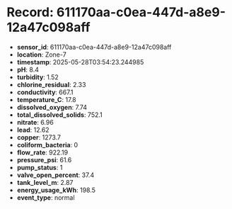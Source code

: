 # Record: 611170aa-c0ea-447d-a8e9-12a47c098aff

- **sensor_id**: 611170aa-c0ea-447d-a8e9-12a47c098aff
- **location**: Zone-7
- **timestamp**: 2025-05-28T03:54:23.244985
- **pH**: 8.4
- **turbidity**: 1.52
- **chlorine_residual**: 2.33
- **conductivity**: 667.1
- **temperature_C**: 17.8
- **dissolved_oxygen**: 7.74
- **total_dissolved_solids**: 752.1
- **nitrate**: 6.96
- **lead**: 12.62
- **copper**: 1273.7
- **coliform_bacteria**: 0
- **flow_rate**: 922.19
- **pressure_psi**: 61.6
- **pump_status**: 1
- **valve_open_percent**: 37.4
- **tank_level_m**: 2.87
- **energy_usage_kWh**: 198.5
- **event_type**: normal